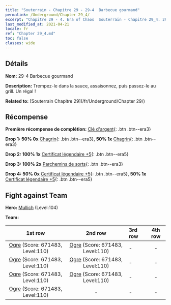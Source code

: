 ```yaml
---
title: "Souterrain - Chapitre 29 - 29-4  Barbecue gourmand"
permalink: /Underground/Chapter 29_4/
excerpt: "Chapitre 29 - 4. Era of Chaos  Souterrain - Chapitre 29_4. 29-4  Barbecue gourmand"
last_modified_at: 2021-04-21
locale: fr
ref: "Chapter 29_4.md"
toc: false
classes: wide
---
```


## Détails

 **Nom:** 29-4  Barbecue gourmand

 **Description:**       Trempez-le dans la sauce, assaisonnez, puis passez-le au grill. Un régal !

 **Related to:** [Souterrain Chapitre 29](/fr/Underground/Chapter 29/)

## Récompense

 **Première récompense de complétion:** [Clé d'argent](/fr/Items/con_693/){: .btn .btn--era3}

 **Drop 1:** **50% 0x** [Chagrin](/fr/Items/her_458/){: .btn .btn--era3}, **50% 1x** [Chagrin](/fr/Items/her_458/){: .btn .btn--era3}

 **Drop 2:** **100% 1x** [Certificat légendaire +5](/fr/Items/mat_102/){: .btn .btn--era5}

 **Drop 3:** **100% 2x** [Parchemins de sorts](/fr/Items/con_694/){: .btn .btn--era3}

 **Drop 4:** **50% 0x** [Certificat légendaire +5](/fr/Items/mat_102/){: .btn .btn--era5}, **50% 1x** [Certificat légendaire +5](/fr/Items/mat_102/){: .btn .btn--era5}


## Fight against Team
 **Hero:** [Mullich](/fr/heroes/Mullich/) (Level:104)

 **Team:**


  | 1st row | 2nd row | 3rd row | 4th row |
  |:----:|:----:|:----|:----:|
  | [Ogre](/fr/units/Ogre/) (Score: 671483, Level:110)  | [Ogre](/fr/units/Ogre/) (Score: 671483, Level:110)  | - | - |
  | [Ogre](/fr/units/Ogre/) (Score: 671483, Level:110)  | [Ogre](/fr/units/Ogre/) (Score: 671483, Level:110)  | - | - |
  | [Ogre](/fr/units/Ogre/) (Score: 671483, Level:110)  | [Ogre](/fr/units/Ogre/) (Score: 671483, Level:110)  | - | - |
  | [Ogre](/fr/units/Ogre/) (Score: 671483, Level:110)  | - | - | - |



